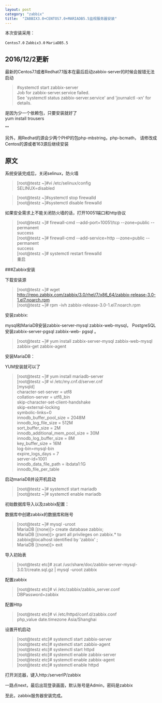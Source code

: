 ```yaml
---
layout: post
category: "zabbix"
title:  "ZABBIX3.0+CENTOS7.0+MARIADB5.5监视服务器安装"
---
```


本次安装采用：

`Centos7.0`
`Zabbix3.0`
`MariaDB5.5`

## 2016/12/2更新

最新的Centos7.1或者Redhat7.1版本在最后启动zabbix-server的时候会报错无法启动

> \#systemctl start zabbix-server  
Job for zabbix-server.service failed.  
See 'systemctl status zabbix-server.service' and 'journalctl -xn' for details.

是因为少一个依赖包，只要安装就好了  
yum install trousers

"<!-- more -->"

另外，用Redhat的源会少两个PHP的包php-mbstring，php-bcmath，
请修改成Centos的源或者163源后继续安装

## 原文
系统安装完成后，关闭selinux，防火墙

>[root@testz ~]#vi /etc/selinux/config  
SELINUX=disabled
 
>[root@testz ~]#systemctl stop firewalld  
>[root@testz ~]#systemctl disable firewalld
 
如果安全需求上不能关闭防火墙的话，打开10051端口和http协议

>[root@testz ~]# firewall-cmd --add-port=10051/tcp --zone=public --permanent  
>success  
>[root@testz ~]# firewall-cmd --add-service=http --zone=public --permanent  
>success  
>[root@testz ~]# systemctl restart firewalld  
>重启

###Zabbix安装

下载安装源

>[root@testz ~]# wget http://repo.zabbix.com/zabbix/3.0/rhel/7/x86_64/zabbix-release-3.0-1.el7.noarch.rpm  
>[root@testz ~]# rpm -ivh zabbix-release-3.0-1.el7.noarch.rpm  

安装zabbix:

mysql和MariaDB安装zabbix-server-mysql zabbix-web-mysql，
PostgreSQL安装zabbix-server-pgsql zabbix-web- pgsql 。

>[root@testz ~]# yum install zabbix-server-mysql zabbix-web-mysql zabbix-get zabbix-agent
 
安装MariaDB：

YUM安装就可以了

>[root@testz ~]# yum install mariadb-server  
[root@testz ~]# vi /etc/my.cnf.d/server.cnf  
[mysqld]  
character-set-server = utf8  
collation-server = utf8_bin  
skip-character-set-client-handshake  
skip-external-locking  
symbolic-links=0  
innodb_buffer_pool_size = 2048M  
innodb_log_file_size = 512M  
sort_buffer_size = 2M  
innodb_additional_mem_pool_size = 30M  
innodb_log_buffer_size = 8M  
key_buffer_size = 16M  
log-bin=mysql-bin  
expire_logs_days = 7  
server-id=1001  
innodb_data_file_path = ibdata1:1G  
innodb_file_per_table  

启动mariaDB并设开机启动

>[root@testz ~]# systemctl start mariadb  
[root@testz ~]# systemctl enable mariadb

初始数据库导入以及zabbix配置：

数据库中创建zabbix的数据库和账号

>[root@testz ~]# mysql -uroot  
MariaDB [(none)]> create database zabbix;  
MariaDB [(none)]> grant all privileges on zabbix.* to zabbix@localhost identified by 'zabbix' ;  
MariaDB [(none)]> exit
 

导入初始表

>[root@testz etc]# zcat /usr/share/doc/zabbix-server-mysql-3.0.1/create.sql.gz | mysql -uroot zabbix
 
配置zabbix

>[root@testz etc]# vi /etc/zabbix/zabbix_server.conf  
DBPassword=zabbix

配置Http

>[root@testz etc]# vi /etc/httpd/conf.d/zabbix.conf  
php_value date.timezone Asia/Shanghai
 
设置开机启动

>[root@testz etc]# systemctl start zabbix-server  
[root@testz etc]# systemctl start zabbix-agent  
[root@testz etc]# systemctl start httpd  
[root@testz etc]# systemctl enable zabbix-server  
[root@testz etc]# systemctl enable zabbix-agent  
[root@testz etc]# systemctl enable httpd  

打开浏览器，键入http:/serverIP/zabbix

一路点next，最后出现登录画面，默认账号是Admin，密码是zabbix

至此，zabbix服务器安装完成。
